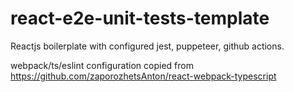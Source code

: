 # react-e2e-unit-tests-template

Reactjs boilerplate with configured jest, puppeteer, github actions.

webpack/ts/eslint configuration copied from https://github.com/zaporozhetsAnton/react-webpack-typescript
